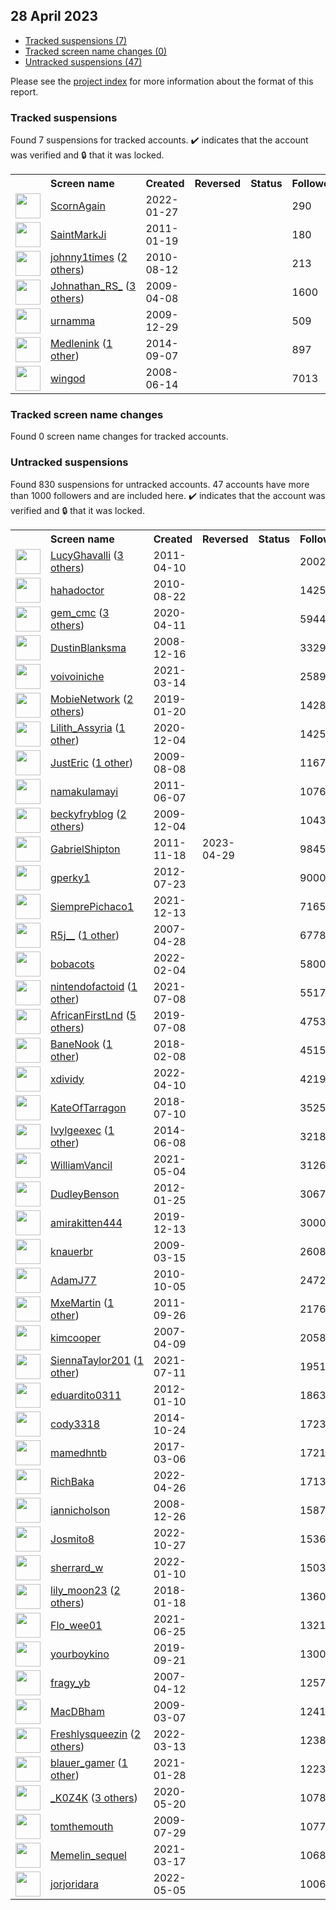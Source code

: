## 28 April 2023

* [Tracked suspensions (7)](#tracked-suspensions)
* [Tracked screen name changes (0)](#tracked-screen-name-changes)
* [Untracked suspensions (47)](#untracked-suspensions)

Please see the [project index](https://github.com/travisbrown/twitter-watch) for more information about the format of this report.

### Tracked suspensions

Found 7 suspensions for tracked accounts.
  ✔️ indicates that the account was verified and 🔒 that it was locked.

<table>
    <tr>
        <th></th>
        <th align="left">Screen name</th>
        <th align="left">Created</th>
        <th align="left">Reversed</th>
        <th align="left">Status</th>
        <th align="left">Followers</th>
        <th align="left">Ranking</th></tr>
    </tr>
        <tr>
            <td><a href="https://twitter.com/intent/user?user_id=1486520856893292547">
                <img src="https://pbs.twimg.com/profile_images/1487986947620425730/0olTaKyS_normal.jpg" width="40px" height="40px" align="center"/></a>
            </td>
            <td>
                <a href="https://twitter.com/ScornAgain">ScornAgain</a></td>
            <td>2022-01-27</td>
            <td></td>
            <td align="center"></td>
            <td>290</td>
            <td>8933</td>
        </tr>
        <tr>
            <td><a href="https://twitter.com/intent/user?user_id=240066108">
                <img src="https://pbs.twimg.com/profile_images/1398270059/Thing_normal.jpg" width="40px" height="40px" align="center"/></a>
            </td>
            <td>
                <a href="https://twitter.com/SaintMarkJi">SaintMarkJi</a></td>
            <td>2011-01-19</td>
            <td></td>
            <td align="center"></td>
            <td>180</td>
            <td>12979</td>
        </tr>
        <tr>
            <td><a href="https://twitter.com/intent/user?user_id=177613681">
                <img src="https://pbs.twimg.com/profile_images/1581826613750251525/O_TaHvBd_normal.jpg" width="40px" height="40px" align="center"/></a>
            </td>
            <td>
                <a href="https://twitter.com/johnny1times">johnny1times</a>&nbsp;(<a href="https://api.memory.lol/v1/tw/id/177613681">2 others</a>)&nbsp;</td>
            <td>2010-08-12</td>
            <td></td>
            <td align="center"></td>
            <td>213</td>
            <td>24174</td>
        </tr>
        <tr>
            <td><a href="https://twitter.com/intent/user?user_id=29807088">
                <img src="https://pbs.twimg.com/profile_images/1468970276134141959/_uwQsgFn_normal.jpg" width="40px" height="40px" align="center"/></a>
            </td>
            <td>
                <a href="https://twitter.com/Johnathan_RS_">Johnathan_RS_</a>&nbsp;(<a href="https://api.memory.lol/v1/tw/id/29807088">3 others</a>)&nbsp;</td>
            <td>2009-04-08</td>
            <td></td>
            <td align="center"></td>
            <td>1600</td>
            <td>32193</td>
        </tr>
        <tr>
            <td><a href="https://twitter.com/intent/user?user_id=100120912">
                <img src="https://pbs.twimg.com/profile_images/1586738852676395014/sfYJlaXv_normal.jpg" width="40px" height="40px" align="center"/></a>
            </td>
            <td>
                <a href="https://twitter.com/urnamma">urnamma</a></td>
            <td>2009-12-29</td>
            <td></td>
            <td align="center"></td>
            <td>509</td>
            <td>57968</td>
        </tr>
        <tr>
            <td><a href="https://twitter.com/intent/user?user_id=2795204430">
                <img src="https://pbs.twimg.com/profile_images/1591778689343176704/Kp0y1IMv_normal.jpg" width="40px" height="40px" align="center"/></a>
            </td>
            <td>
                <a href="https://twitter.com/Medlenink">Medlenink</a>&nbsp;(<a href="https://api.memory.lol/v1/tw/id/2795204430">1 other</a>)&nbsp;</td>
            <td>2014-09-07</td>
            <td></td>
            <td align="center"></td>
            <td>897</td>
            <td>71755</td>
        </tr>
        <tr>
            <td><a href="https://twitter.com/intent/user?user_id=15113324">
                <img src="https://pbs.twimg.com/profile_images/1563965424445755392/1-HcQ1ZU_normal.jpg" width="40px" height="40px" align="center"/></a>
            </td>
            <td>
                <a href="https://twitter.com/wingod">wingod</a></td>
            <td>2008-06-14</td>
            <td></td>
            <td align="center"></td>
            <td>7013</td>
            <td>82661</td>
        </tr></table>

### Tracked screen name changes

Found 0 screen name changes for tracked accounts.

### Untracked suspensions

Found 830 suspensions for untracked accounts.
47 accounts have more than 1000 followers and are included here.
  ✔️ indicates that the account was verified and 🔒 that it was locked.

<table>
    <tr>
        <th></th>
        <th align="left">Screen name</th>
        <th align="left">Created</th>
        <th align="left">Reversed</th>
        <th align="left">Status</th>
        <th align="left">Followers</th>
    </tr>
        <tr>
            <td><a href="https://twitter.com/intent/user?user_id=279870172">
                <img src="https://pbs.twimg.com/profile_images/1583336595503169536/5Z6RUY0p_normal.jpg" width="40px" height="40px" align="center"/></a>
            </td>
            <td>
                <a href="https://twitter.com/LucyGhavalli">LucyGhavalli</a>&nbsp;(<a href="https://api.memory.lol/v1/tw/id/279870172">3 others</a>)&nbsp;</td>
            <td>2011-04-10</td>
            <td></td>
            <td align="center"></td>
            <td>200228</td>
        </tr>
        <tr>
            <td><a href="https://twitter.com/intent/user?user_id=181529455">
                <img src="https://pbs.twimg.com/profile_images/1688473575/_____normal.jpg" width="40px" height="40px" align="center"/></a>
            </td>
            <td>
                <a href="https://twitter.com/hahadoctor">hahadoctor</a></td>
            <td>2010-08-22</td>
            <td></td>
            <td align="center"></td>
            <td>142527</td>
        </tr>
        <tr>
            <td><a href="https://twitter.com/intent/user?user_id=1249021474498805760">
                <img src="https://pbs.twimg.com/profile_images/1464638063645179904/Pfg7T0HX_normal.jpg" width="40px" height="40px" align="center"/></a>
            </td>
            <td>
                <a href="https://twitter.com/gem_cmc">gem_cmc</a>&nbsp;(<a href="https://api.memory.lol/v1/tw/id/1249021474498805760">3 others</a>)&nbsp;</td>
            <td>2020-04-11</td>
            <td></td>
            <td align="center"></td>
            <td>59448</td>
        </tr>
        <tr>
            <td><a href="https://twitter.com/intent/user?user_id=18171832">
                <img src="https://pbs.twimg.com/profile_images/3164249360/e79730d52127910b8716cec677624bb9_normal.jpeg" width="40px" height="40px" align="center"/></a>
            </td>
            <td>
                <a href="https://twitter.com/DustinBlanksma">DustinBlanksma</a></td>
            <td>2008-12-16</td>
            <td></td>
            <td align="center"></td>
            <td>33290</td>
        </tr>
        <tr>
            <td><a href="https://twitter.com/intent/user?user_id=1370990009558261763">
                <img src="https://pbs.twimg.com/profile_images/1569042878504247296/FuV9BHYv_normal.jpg" width="40px" height="40px" align="center"/></a>
            </td>
            <td>
                <a href="https://twitter.com/voivoiniche">voivoiniche</a></td>
            <td>2021-03-14</td>
            <td></td>
            <td align="center"></td>
            <td>25897</td>
        </tr>
        <tr>
            <td><a href="https://twitter.com/intent/user?user_id=1086792101004697600">
                <img src="https://pbs.twimg.com/profile_images/1544521363129769985/8mgl5Z03_normal.jpg" width="40px" height="40px" align="center"/></a>
            </td>
            <td>
                <a href="https://twitter.com/MobieNetwork">MobieNetwork</a>&nbsp;(<a href="https://api.memory.lol/v1/tw/id/1086792101004697600">2 others</a>)&nbsp;</td>
            <td>2019-01-20</td>
            <td></td>
            <td align="center"></td>
            <td>14281</td>
        </tr>
        <tr>
            <td><a href="https://twitter.com/intent/user?user_id=1334827299020156928">
                <img src="https://pbs.twimg.com/profile_images/1563001646363312128/OZWOrvZE_normal.jpg" width="40px" height="40px" align="center"/></a>
            </td>
            <td>
                <a href="https://twitter.com/Lilith_Assyria">Lilith_Assyria</a>&nbsp;(<a href="https://api.memory.lol/v1/tw/id/1334827299020156928">1 other</a>)&nbsp;</td>
            <td>2020-12-04</td>
            <td></td>
            <td align="center"></td>
            <td>14254</td>
        </tr>
        <tr>
            <td><a href="https://twitter.com/intent/user?user_id=63910001">
                <img src="https://pbs.twimg.com/profile_images/1304969663407947776/noGDHk-s_normal.jpg" width="40px" height="40px" align="center"/></a>
            </td>
            <td>
                <a href="https://twitter.com/JustEric">JustEric</a>&nbsp;(<a href="https://api.memory.lol/v1/tw/id/63910001">1 other</a>)&nbsp;</td>
            <td>2009-08-08</td>
            <td></td>
            <td align="center"></td>
            <td>11679</td>
        </tr>
        <tr>
            <td><a href="https://twitter.com/intent/user?user_id=312509310">
                <img src="https://pbs.twimg.com/profile_images/1447570177428762628/tRczjhQ2_normal.jpg" width="40px" height="40px" align="center"/></a>
            </td>
            <td>
                <a href="https://twitter.com/namakulamayi">namakulamayi</a></td>
            <td>2011-06-07</td>
            <td></td>
            <td align="center"></td>
            <td>10762</td>
        </tr>
        <tr>
            <td><a href="https://twitter.com/intent/user?user_id=94460509">
                <img src="https://pbs.twimg.com/profile_images/753412095199350784/BDiY7zBC_normal.jpg" width="40px" height="40px" align="center"/></a>
            </td>
            <td>
                <a href="https://twitter.com/beckyfryblog">beckyfryblog</a>&nbsp;(<a href="https://api.memory.lol/v1/tw/id/94460509">2 others</a>)&nbsp;</td>
            <td>2009-12-04</td>
            <td></td>
            <td align="center"></td>
            <td>10432</td>
        </tr>
        <tr>
            <td><a href="https://twitter.com/intent/user?user_id=415332828">
                <img src="https://pbs.twimg.com/profile_images/1376321657992716291/bE0ITJ89_normal.jpg" width="40px" height="40px" align="center"/></a>
            </td>
            <td>
                <a href="https://twitter.com/GabrielShipton">GabrielShipton</a></td>
            <td>2011-11-18</td>
            <td>2023-04-29</td>
            <td align="center"></td>
            <td>9845</td>
        </tr>
        <tr>
            <td><a href="https://twitter.com/intent/user?user_id=711507721">
                <img src="https://pbs.twimg.com/profile_images/378800000559879785/f4484198089024077799449e72d97a78_normal.jpeg" width="40px" height="40px" align="center"/></a>
            </td>
            <td>
                <a href="https://twitter.com/gperky1">gperky1</a></td>
            <td>2012-07-23</td>
            <td></td>
            <td align="center"></td>
            <td>9000</td>
        </tr>
        <tr>
            <td><a href="https://twitter.com/intent/user?user_id=1470223379735142403">
                <img src="https://pbs.twimg.com/profile_images/1545004119685058561/yeYVF0tk_normal.jpg" width="40px" height="40px" align="center"/></a>
            </td>
            <td>
                <a href="https://twitter.com/SiemprePichaco1">SiemprePichaco1</a></td>
            <td>2021-12-13</td>
            <td></td>
            <td align="center"></td>
            <td>7165</td>
        </tr>
        <tr>
            <td><a href="https://twitter.com/intent/user?user_id=5585132">
                <img src="https://pbs.twimg.com/profile_images/1598756277269692434/qoQ3dJ1Z_normal.jpg" width="40px" height="40px" align="center"/></a>
            </td>
            <td>
                <a href="https://twitter.com/R5j__">R5j__</a>&nbsp;(<a href="https://api.memory.lol/v1/tw/id/5585132">1 other</a>)&nbsp;</td>
            <td>2007-04-28</td>
            <td></td>
            <td align="center"></td>
            <td>6778</td>
        </tr>
        <tr>
            <td><a href="https://twitter.com/intent/user?user_id=1489487580861431808">
                <img src="https://pbs.twimg.com/profile_images/1598399663761072128/mbGbhvTz_normal.jpg" width="40px" height="40px" align="center"/></a>
            </td>
            <td>
                <a href="https://twitter.com/bobacots">bobacots</a></td>
            <td>2022-02-04</td>
            <td></td>
            <td align="center"></td>
            <td>5800</td>
        </tr>
        <tr>
            <td><a href="https://twitter.com/intent/user?user_id=1412997211198263298">
                <img src="https://pbs.twimg.com/profile_images/1587785562450427906/KNLi2jNW_normal.jpg" width="40px" height="40px" align="center"/></a>
            </td>
            <td>
                <a href="https://twitter.com/nintendofactoid">nintendofactoid</a>&nbsp;(<a href="https://api.memory.lol/v1/tw/id/1412997211198263298">1 other</a>)&nbsp;</td>
            <td>2021-07-08</td>
            <td></td>
            <td align="center"></td>
            <td>5517</td>
        </tr>
        <tr>
            <td><a href="https://twitter.com/intent/user?user_id=1148135518217166848">
                <img src="https://pbs.twimg.com/profile_images/1419588196921446400/3-sPXG6s_normal.jpg" width="40px" height="40px" align="center"/></a>
            </td>
            <td>
                <a href="https://twitter.com/AfricanFirstLnd">AfricanFirstLnd</a>&nbsp;(<a href="https://api.memory.lol/v1/tw/id/1148135518217166848">5 others</a>)&nbsp;</td>
            <td>2019-07-08</td>
            <td></td>
            <td align="center"></td>
            <td>4753</td>
        </tr>
        <tr>
            <td><a href="https://twitter.com/intent/user?user_id=961641688828645376">
                <img src="https://pbs.twimg.com/profile_images/1468683472172728323/JDxUHBPa_normal.jpg" width="40px" height="40px" align="center"/></a>
            </td>
            <td>
                <a href="https://twitter.com/BaneNook">BaneNook</a>&nbsp;(<a href="https://api.memory.lol/v1/tw/id/961641688828645376">1 other</a>)&nbsp;</td>
            <td>2018-02-08</td>
            <td></td>
            <td align="center"></td>
            <td>4515</td>
        </tr>
        <tr>
            <td><a href="https://twitter.com/intent/user?user_id=1513285036224790528">
                <img src="https://pbs.twimg.com/profile_images/1587425865457090564/1rWCn9Vu_normal.jpg" width="40px" height="40px" align="center"/></a>
            </td>
            <td>
                <a href="https://twitter.com/xdividy">xdividy</a></td>
            <td>2022-04-10</td>
            <td></td>
            <td align="center"></td>
            <td>4219</td>
        </tr>
        <tr>
            <td><a href="https://twitter.com/intent/user?user_id=1016760070196121600">
                <img src="https://pbs.twimg.com/profile_images/1508898833580937229/oORB8bI2_normal.jpg" width="40px" height="40px" align="center"/></a>
            </td>
            <td>
                <a href="https://twitter.com/KateOfTarragon">KateOfTarragon</a></td>
            <td>2018-07-10</td>
            <td></td>
            <td align="center"></td>
            <td>3525</td>
        </tr>
        <tr>
            <td><a href="https://twitter.com/intent/user?user_id=2554522118">
                <img src="https://pbs.twimg.com/profile_images/1563667358459346946/QAW2BzGb_normal.jpg" width="40px" height="40px" align="center"/></a>
            </td>
            <td>
                <a href="https://twitter.com/Ivylgeexec">Ivylgeexec</a>&nbsp;(<a href="https://api.memory.lol/v1/tw/id/2554522118">1 other</a>)&nbsp;</td>
            <td>2014-06-08</td>
            <td></td>
            <td align="center"></td>
            <td>3218</td>
        </tr>
        <tr>
            <td><a href="https://twitter.com/intent/user?user_id=1389608481297256451">
                <img src="https://pbs.twimg.com/profile_images/1541248988325765121/lNdc_8od_normal.jpg" width="40px" height="40px" align="center"/></a>
            </td>
            <td>
                <a href="https://twitter.com/WilliamVancil">WilliamVancil</a></td>
            <td>2021-05-04</td>
            <td></td>
            <td align="center"></td>
            <td>3126</td>
        </tr>
        <tr>
            <td><a href="https://twitter.com/intent/user?user_id=474305949">
                <img src="https://pbs.twimg.com/profile_images/1579582595804766208/24OMp_Bq_normal.jpg" width="40px" height="40px" align="center"/></a>
            </td>
            <td>
                <a href="https://twitter.com/DudleyBenson">DudleyBenson</a></td>
            <td>2012-01-25</td>
            <td></td>
            <td align="center"></td>
            <td>3067</td>
        </tr>
        <tr>
            <td><a href="https://twitter.com/intent/user?user_id=1205540952183627776">
                <img src="https://pbs.twimg.com/profile_images/1555982156714971136/CsOt7j1w_normal.jpg" width="40px" height="40px" align="center"/></a>
            </td>
            <td>
                <a href="https://twitter.com/amirakitten444">amirakitten444</a></td>
            <td>2019-12-13</td>
            <td></td>
            <td align="center"></td>
            <td>3000</td>
        </tr>
        <tr>
            <td><a href="https://twitter.com/intent/user?user_id=24536909">
                <img src="https://pbs.twimg.com/profile_images/1462876476785766406/23UXHIyE_normal.jpg" width="40px" height="40px" align="center"/></a>
            </td>
            <td>
                <a href="https://twitter.com/knauerbr">knauerbr</a></td>
            <td>2009-03-15</td>
            <td></td>
            <td align="center"></td>
            <td>2608</td>
        </tr>
        <tr>
            <td><a href="https://twitter.com/intent/user?user_id=198713118">
                <img src="https://pbs.twimg.com/profile_images/1587760566164402176/g5NH--j9_normal.jpg" width="40px" height="40px" align="center"/></a>
            </td>
            <td>
                <a href="https://twitter.com/AdamJ77">AdamJ77</a></td>
            <td>2010-10-05</td>
            <td></td>
            <td align="center"></td>
            <td>2472</td>
        </tr>
        <tr>
            <td><a href="https://twitter.com/intent/user?user_id=380545906">
                <img src="https://pbs.twimg.com/profile_images/598178653076377600/zebkMogQ_normal.jpg" width="40px" height="40px" align="center"/></a>
            </td>
            <td>
                <a href="https://twitter.com/MxeMartin">MxeMartin</a>&nbsp;(<a href="https://api.memory.lol/v1/tw/id/380545906">1 other</a>)&nbsp;</td>
            <td>2011-09-26</td>
            <td></td>
            <td align="center"></td>
            <td>2176</td>
        </tr>
        <tr>
            <td><a href="https://twitter.com/intent/user?user_id=3872841">
                <img src="https://pbs.twimg.com/profile_images/378800000729350297/d0cd634149243e6cdd0314a880313d08_normal.png" width="40px" height="40px" align="center"/></a>
            </td>
            <td>
                <a href="https://twitter.com/kimcooper">kimcooper</a></td>
            <td>2007-04-09</td>
            <td></td>
            <td align="center"></td>
            <td>2058</td>
        </tr>
        <tr>
            <td><a href="https://twitter.com/intent/user?user_id=1414279019038744587">
                <img src="https://pbs.twimg.com/profile_images/1578778488793956352/zI0tnfZF_normal.jpg" width="40px" height="40px" align="center"/></a>
            </td>
            <td>
                <a href="https://twitter.com/SiennaTaylor201">SiennaTaylor201</a>&nbsp;(<a href="https://api.memory.lol/v1/tw/id/1414279019038744587">1 other</a>)&nbsp;</td>
            <td>2021-07-11</td>
            <td></td>
            <td align="center"></td>
            <td>1951</td>
        </tr>
        <tr>
            <td><a href="https://twitter.com/intent/user?user_id=460373599">
                <img src="https://pbs.twimg.com/profile_images/1589294870174343170/YiCmJ2Dc_normal.jpg" width="40px" height="40px" align="center"/></a>
            </td>
            <td>
                <a href="https://twitter.com/eduardito0311">eduardito0311</a></td>
            <td>2012-01-10</td>
            <td></td>
            <td align="center"></td>
            <td>1863</td>
        </tr>
        <tr>
            <td><a href="https://twitter.com/intent/user?user_id=2875444272">
                <img src="https://pbs.twimg.com/profile_images/612985126939594752/jo529jvD_normal.jpg" width="40px" height="40px" align="center"/></a>
            </td>
            <td>
                <a href="https://twitter.com/cody3318">cody3318</a></td>
            <td>2014-10-24</td>
            <td></td>
            <td align="center"></td>
            <td>1723</td>
        </tr>
        <tr>
            <td><a href="https://twitter.com/intent/user?user_id=838858460208971776">
                <img src="https://pbs.twimg.com/profile_images/1597746095509196803/NJDyCtzj_normal.jpg" width="40px" height="40px" align="center"/></a>
            </td>
            <td>
                <a href="https://twitter.com/mamedhntb">mamedhntb</a></td>
            <td>2017-03-06</td>
            <td></td>
            <td align="center"></td>
            <td>1721</td>
        </tr>
        <tr>
            <td><a href="https://twitter.com/intent/user?user_id=1518772587467313158">
                <img src="https://pbs.twimg.com/profile_images/1594042832607748096/c3-KFtNI_normal.jpg" width="40px" height="40px" align="center"/></a>
            </td>
            <td>
                <a href="https://twitter.com/RichBaka">RichBaka</a></td>
            <td>2022-04-26</td>
            <td></td>
            <td align="center"></td>
            <td>1713</td>
        </tr>
        <tr>
            <td><a href="https://twitter.com/intent/user?user_id=18396557">
                <img src="https://pbs.twimg.com/profile_images/1249131506/73718_446783716750_656036750_5883530_2178878_n_normal.jpg" width="40px" height="40px" align="center"/></a>
            </td>
            <td>
                <a href="https://twitter.com/iannicholson">iannicholson</a></td>
            <td>2008-12-26</td>
            <td></td>
            <td align="center"></td>
            <td>1587</td>
        </tr>
        <tr>
            <td><a href="https://twitter.com/intent/user?user_id=1585441021231611907">
                <img src="https://pbs.twimg.com/profile_images/1591008502482452481/bYuhSHaU_normal.jpg" width="40px" height="40px" align="center"/></a>
            </td>
            <td>
                <a href="https://twitter.com/Josmito8">Josmito8</a></td>
            <td>2022-10-27</td>
            <td></td>
            <td align="center"></td>
            <td>1536</td>
        </tr>
        <tr>
            <td><a href="https://twitter.com/intent/user?user_id=1480605206022815747">
                <img src="https://pbs.twimg.com/profile_images/1485861273799893000/IRYg3JaX_normal.jpg" width="40px" height="40px" align="center"/></a>
            </td>
            <td>
                <a href="https://twitter.com/sherrard_w">sherrard_w</a></td>
            <td>2022-01-10</td>
            <td></td>
            <td align="center"></td>
            <td>1503</td>
        </tr>
        <tr>
            <td><a href="https://twitter.com/intent/user?user_id=953848492811628547">
                <img src="https://pbs.twimg.com/profile_images/1592098256967725056/IYyXVwib_normal.jpg" width="40px" height="40px" align="center"/></a>
            </td>
            <td>
                <a href="https://twitter.com/lily_moon23">lily_moon23</a>&nbsp;(<a href="https://api.memory.lol/v1/tw/id/953848492811628547">2 others</a>)&nbsp;</td>
            <td>2018-01-18</td>
            <td></td>
            <td align="center"></td>
            <td>1360</td>
        </tr>
        <tr>
            <td><a href="https://twitter.com/intent/user?user_id=1408514514744713217">
                <img src="https://pbs.twimg.com/profile_images/1563657743021604864/0bm7Ihqn_normal.jpg" width="40px" height="40px" align="center"/></a>
            </td>
            <td>
                <a href="https://twitter.com/Flo_wee01">Flo_wee01</a></td>
            <td>2021-06-25</td>
            <td></td>
            <td align="center"></td>
            <td>1321</td>
        </tr>
        <tr>
            <td><a href="https://twitter.com/intent/user?user_id=1175280223811751936">
                <img src="https://pbs.twimg.com/profile_images/1227874111218692096/hmMoeCS4_normal.jpg" width="40px" height="40px" align="center"/></a>
            </td>
            <td>
                <a href="https://twitter.com/yourboykino">yourboykino</a></td>
            <td>2019-09-21</td>
            <td></td>
            <td align="center"></td>
            <td>1300</td>
        </tr>
        <tr>
            <td><a href="https://twitter.com/intent/user?user_id=4373171">
                <img src="https://pbs.twimg.com/profile_images/1588182997408546817/9m6LyuqI_normal.jpg" width="40px" height="40px" align="center"/></a>
            </td>
            <td>
                <a href="https://twitter.com/fragy_yb">fragy_yb</a></td>
            <td>2007-04-12</td>
            <td></td>
            <td align="center"></td>
            <td>1257</td>
        </tr>
        <tr>
            <td><a href="https://twitter.com/intent/user?user_id=23202322">
                <img src="https://pbs.twimg.com/profile_images/1505893605885554699/mEUxGiSY_normal.jpg" width="40px" height="40px" align="center"/></a>
            </td>
            <td>
                <a href="https://twitter.com/MacDBham">MacDBham</a></td>
            <td>2009-03-07</td>
            <td></td>
            <td align="center"></td>
            <td>1241</td>
        </tr>
        <tr>
            <td><a href="https://twitter.com/intent/user?user_id=1502868240581771265">
                <img src="https://pbs.twimg.com/profile_images/1592785024025255936/wMpt_ZUa_normal.jpg" width="40px" height="40px" align="center"/></a>
            </td>
            <td>
                <a href="https://twitter.com/Freshlysqueezin">Freshlysqueezin</a>&nbsp;(<a href="https://api.memory.lol/v1/tw/id/1502868240581771265">2 others</a>)&nbsp;</td>
            <td>2022-03-13</td>
            <td></td>
            <td align="center"></td>
            <td>1238</td>
        </tr>
        <tr>
            <td><a href="https://twitter.com/intent/user?user_id=1354917998046416896">
                <img src="https://pbs.twimg.com/profile_images/1408440906697564166/d37E67Ul_normal.jpg" width="40px" height="40px" align="center"/></a>
            </td>
            <td>
                <a href="https://twitter.com/blauer_gamer">blauer_gamer</a>&nbsp;(<a href="https://api.memory.lol/v1/tw/id/1354917998046416896">1 other</a>)&nbsp;</td>
            <td>2021-01-28</td>
            <td></td>
            <td align="center"></td>
            <td>1223</td>
        </tr>
        <tr>
            <td><a href="https://twitter.com/intent/user?user_id=1263136819258052608">
                <img src="https://pbs.twimg.com/profile_images/1597893032501805056/L-XRil1a_normal.jpg" width="40px" height="40px" align="center"/></a>
            </td>
            <td>
                <a href="https://twitter.com/_K0Z4K">_K0Z4K</a>&nbsp;(<a href="https://api.memory.lol/v1/tw/id/1263136819258052608">3 others</a>)&nbsp;</td>
            <td>2020-05-20</td>
            <td></td>
            <td align="center"></td>
            <td>1078</td>
        </tr>
        <tr>
            <td><a href="https://twitter.com/intent/user?user_id=61314499">
                <img src="https://pbs.twimg.com/profile_images/1592311267687120905/yjpi7gWa_normal.jpg" width="40px" height="40px" align="center"/></a>
            </td>
            <td>
                <a href="https://twitter.com/tomthemouth">tomthemouth</a></td>
            <td>2009-07-29</td>
            <td></td>
            <td align="center"></td>
            <td>1077</td>
        </tr>
        <tr>
            <td><a href="https://twitter.com/intent/user?user_id=1372197714121883655">
                <img src="https://pbs.twimg.com/profile_images/1598575345845899266/sboWhrfn_normal.jpg" width="40px" height="40px" align="center"/></a>
            </td>
            <td>
                <a href="https://twitter.com/Memelin_sequel">Memelin_sequel</a></td>
            <td>2021-03-17</td>
            <td></td>
            <td align="center"></td>
            <td>1068</td>
        </tr>
        <tr>
            <td><a href="https://twitter.com/intent/user?user_id=1522243174122545152">
                <img src="https://pbs.twimg.com/profile_images/1571223167695298561/7n1GZqnw_normal.jpg" width="40px" height="40px" align="center"/></a>
            </td>
            <td>
                <a href="https://twitter.com/jorjoridara">jorjoridara</a></td>
            <td>2022-05-05</td>
            <td></td>
            <td align="center"></td>
            <td>1006</td>
        </tr></table>
